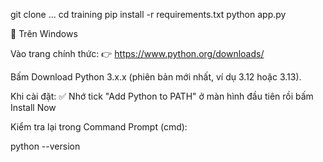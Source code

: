 git clone ...
cd training
pip install -r requirements.txt
python app.py


🔹 Trên Windows

Vào trang chính thức:
👉 https://www.python.org/downloads/

Bấm Download Python 3.x.x (phiên bản mới nhất, ví dụ 3.12 hoặc 3.13).

Khi cài đặt:
✅ Nhớ tick "Add Python to PATH" ở màn hình đầu tiên
rồi bấm Install Now

Kiểm tra lại trong Command Prompt (cmd):

python --version